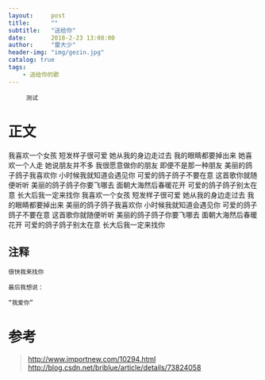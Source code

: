 ```yaml
---
layout:     post
title:      ""
subtitle:   "送给你"
date:       2018-2-23 13:08:00
author:     "雷大少"
header-img: "img/gezin.jpg"
catalog: true
tags:
    - 送给你的歌
---
```




         测试
# 正文

 
我喜欢一个女孩
短发样子很可爱
她从我的身边走过去
我的眼睛都要掉出来
她喜欢一个人走
她说朋友并不多
我很愿意做你的朋友
即便不是那一种朋友
美丽的鸽子鸽子我喜欢你
小时候我就知道会遇见你
可爱的鸽子鸽子不要在意
这首歌你就随便听听
美丽的鸽子鸽子你要飞哪去
面朝大海然后春暖花开
可爱的鸽子鸽子别太在意
长大后我一定来找你
我喜欢一个女孩
短发样子很可爱
她从我的身边走过去
我的眼睛都要掉出来
美丽的鸽子鸽子我喜欢你
小时候我就知道会遇见你
可爱的鸽子鸽子不要在意
这首歌你就随便听听
美丽的鸽子鸽子你要飞哪去
面朝大海然后春暖花开
可爱的鸽子鸽子别太在意
长大后我一定来找你


## 注释
   
    很快我来找你
	
	最后我想说：
	
	“我爱你” 
      
# 参考

>  http://www.importnew.com/10294.html
> http://blog.csdn.net/briblue/article/details/73824058
